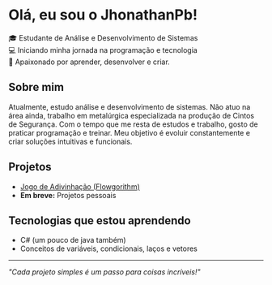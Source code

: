 # Olá, eu sou o JhonathanPb!

🎓 Estudante de Análise e Desenvolvimento de Sistemas  
💻 Iniciando minha jornada na programação e tecnologia  
🚀 Apaixonado por aprender, desenvolver e criar. 

## Sobre mim
Atualmente, estudo análise e desenvolvimento de sistemas. Não atuo na área ainda, trabalho em metalúrgica especializada na produção de Cintos de Segurança. Com o tempo que me resta de estudos e trabalho, gosto de praticar programação e treinar. Meu objetivo é evoluir constantemente e criar soluções intuitivas e funcionais.

## Projetos
- [Jogo de Adivinhação (Flowgorithm)]([link-do-repositório](https://github.com/JhonathanPb/jogo-adivinhacao-flowgorithm/tree/main))  
- **Em breve:** Projetos pessoais

## Tecnologias que estou aprendendo
- C# (um pouco de java também)
- Conceitos de variáveis, condicionais, laços e vetores  

---

_"Cada projeto simples é um passo para coisas incríveis!"_


<!--
**JhonathanPb/JhonathanPb** is a ✨ _special_ ✨ repository because its `README.md` (this file) appears on your GitHub profile.

Here are some ideas to get you started:

- 🔭 I’m currently working on ...
- 🌱 I’m currently learning ...
- 👯 I’m looking to collaborate on ...
- 🤔 I’m looking for help with ...
- 💬 Ask me about ...
- 📫 How to reach me: ...
- 😄 Pronouns: ...
- ⚡ Fun fact: ...
-->
